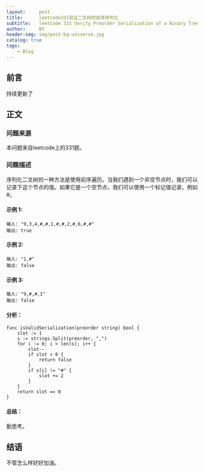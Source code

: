 ```yaml
---
layout:     post
title:      leetcode331验证二叉树的前序序列化
subtitle:   leetcode 331 Verify Preorder Serialization of a Binary Tree
author:     BY
header-img: img/post-bg-universe.jpg
catalog: true
tags:
    - Blog
---
```



## 前言

持续更新了

## 正文

### 问题来源

本问题来自leetcode上的331题。 

### 问题描述

序列化二叉树的一种方法是使用前序遍历。当我们遇到一个非空节点时，我们可以记录下这个节点的值。如果它是一个空节点，我们可以使用一个标记值记录，例如 #。  

#### 示例 1:
```
输入: "9,3,4,#,#,1,#,#,2,#,6,#,#"
输出: true
```

#### 示例 2:
```
输入: "1,#"
输出: false
```

#### 示例 3:
```
输入: "9,#,#,1"
输出: false
```

#### 分析：  
```
func isValidSerialization(preorder string) bool {
    slot := 1
    s := strings.Split(preorder, ",")
    for i := 0; i < len(s); i++ {
        slot--
        if slot < 0 {
            return false
        }
        if s[i] != "#" { 
            slot += 2
        }
    }
    return slot == 0
}
```

#### 总结：
勤思考。  

## 结语
不管怎么样好好加油。  
